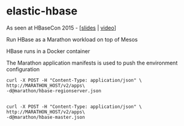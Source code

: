 elastic-hbase
=============

As seen at HBaseCon 2015 - [[slides](http://www.slideshare.net/clehene/elastic-hbase-on-mesos) | [video](https://vimeo.com/128208572)]

Run HBase as a Marathon workload on top of Mesos

HBase runs in a Docker container

The Marathon application manifests is used to push the environment configuration 

    curl -X POST -H "Content-Type: application/json" \
    http://MARATHON_HOST/v2/apps\
    -d@marathon/hbase-regionserver.json


    curl -X POST -H "Content-Type: application/json" \
    http://MARATHON_HOST/v2/apps\
    -d@marathon/hbase-master.json

